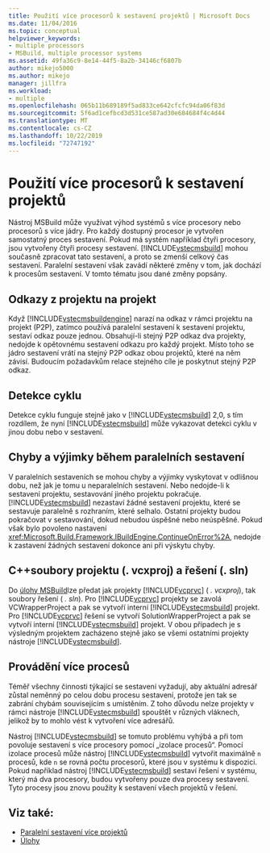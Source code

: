 ```yaml
---
title: Použití více procesorů k sestavení projektů | Microsoft Docs
ms.date: 11/04/2016
ms.topic: conceptual
helpviewer_keywords:
- multiple processors
- MSBuild, multiple processor systems
ms.assetid: 49fa36c9-8e14-44f5-8a2b-34146cf6807b
author: mikejo5000
ms.author: mikejo
manager: jillfra
ms.workload:
- multiple
ms.openlocfilehash: 065b11b689189f5ad833ce642cfcfc94da06f83d
ms.sourcegitcommit: 5f6ad1cefbcd3d531ce587ad30e684684f4c4d44
ms.translationtype: MT
ms.contentlocale: cs-CZ
ms.lasthandoff: 10/22/2019
ms.locfileid: "72747192"
---
```

# <a name="use-multiple-processors-to-build-projects"></a>Použití více procesorů k sestavení projektů
Nástroj MSBuild může využívat výhod systémů s více procesory nebo procesorů s více jádry. Pro každý dostupný procesor je vytvořen samostatný proces sestavení. Pokud má systém například čtyři procesory, jsou vytvořeny čtyři procesy sestavení. [!INCLUDE[vstecmsbuild](../extensibility/internals/includes/vstecmsbuild_md.md)] mohou současně zpracovat tato sestavení, a proto se zmenší celkový čas sestavení. Paralelní sestavení však zavádí některé změny v tom, jak dochází k procesům sestavení. V tomto tématu jsou dané změny popsány.

## <a name="project-to-project-references"></a>Odkazy z projektu na projekt
 Když [!INCLUDE[vstecmsbuildengine](../msbuild/includes/vstecmsbuildengine_md.md)] narazí na odkaz v rámci projektu na projekt (P2P), zatímco používá paralelní sestavení k sestavení projektu, sestaví odkaz pouze jednou. Obsahují-li stejný P2P odkaz dva projekty, nedojde k opětovnému sestavení odkazu pro každý projekt. Místo toho se jádro sestavení vrátí na stejný P2P odkaz obou projektů, které na něm závisí. Budoucím požadavkům relace stejného cíle je poskytnut stejný P2P odkaz.

## <a name="cycle-detection"></a>Detekce cyklu
 Detekce cyklu funguje stejně jako v [!INCLUDE[vstecmsbuild](../extensibility/internals/includes/vstecmsbuild_md.md)] 2,0, s tím rozdílem, že nyní [!INCLUDE[vstecmsbuild](../extensibility/internals/includes/vstecmsbuild_md.md)] může vykazovat detekci cyklu v jinou dobu nebo v sestavení.

## <a name="errors-and-exceptions-during-parallel-builds"></a>Chyby a výjimky během paralelních sestavení
 V paralelních sestaveních se mohou chyby a výjimky vyskytovat v odlišnou dobu, než jak je tomu u neparalelních sestavení. Nebo nedojde-li k sestavení projektu, sestavování jiného projektu pokračuje. [!INCLUDE[vstecmsbuild](../extensibility/internals/includes/vstecmsbuild_md.md)] nezastaví žádné sestavení projektu, které se sestavuje paralelně s rozhraním, které selhalo. Ostatní projekty budou pokračovat v sestavování, dokud nebudou úspěšné nebo neúspěšné. Pokud však bylo povoleno nastavení <xref:Microsoft.Build.Framework.IBuildEngine.ContinueOnError%2A>, nedojde k zastavení žádných sestavení dokonce ani při výskytu chyby.

## <a name="c-project-vcxproj-and-solution-sln-files"></a>C++soubory projektu (. vcxproj) a řešení (. sln)
 Do [úlohy MSBuild](../msbuild/msbuild-task.md)lze předat jak projekty [!INCLUDE[vcprvc](../code-quality/includes/vcprvc_md.md)] ( *. vcxproj*), tak soubory řešení ( *. sln*). Pro [!INCLUDE[vcprvc](../code-quality/includes/vcprvc_md.md)] projekty se zavolá VCWrapperProject a pak se vytvoří interní [!INCLUDE[vstecmsbuild](../extensibility/internals/includes/vstecmsbuild_md.md)] projekt. Pro [!INCLUDE[vcprvc](../code-quality/includes/vcprvc_md.md)] řešení se vytvoří SolutionWrapperProject a pak se vytvoří interní [!INCLUDE[vstecmsbuild](../extensibility/internals/includes/vstecmsbuild_md.md)] projekt. V obou případech je s výsledným projektem zacházeno stejně jako se všemi ostatními projekty nástroje [!INCLUDE[vstecmsbuild](../extensibility/internals/includes/vstecmsbuild_md.md)].

## <a name="multi-process-execution"></a>Provádění více procesů
 Téměř všechny činnosti týkající se sestavení vyžadují, aby aktuální adresář zůstal neměnný po celou dobu procesu sestavení, protože jen tak se zabrání chybám souvisejícím s umístěním. Z toho důvodu nelze projekty v rámci nástroje [!INCLUDE[vstecmsbuild](../extensibility/internals/includes/vstecmsbuild_md.md)] spouštět v různých vláknech, jelikož by to mohlo vést k vytvoření více adresářů.

 Nástroj [!INCLUDE[vstecmsbuild](../extensibility/internals/includes/vstecmsbuild_md.md)] se tomuto problému vyhýbá a při tom povoluje sestavení s více procesory pomocí „izolace procesů“. Pomocí izolace procesů může nástroj [!INCLUDE[vstecmsbuild](../extensibility/internals/includes/vstecmsbuild_md.md)] vytvořit maximálně `n` procesů, kde `n` se rovná počtu procesorů, které jsou v systému k dispozici. Pokud například nástroj [!INCLUDE[vstecmsbuild](../extensibility/internals/includes/vstecmsbuild_md.md)] sestaví řešení v systému, který má dva procesory, budou vytvořeny pouze dva procesy sestavení. Tyto procesy jsou znovu použity k sestavení všech projektů v řešení.

## <a name="see-also"></a>Viz také:
- [Paralelní sestavení více projektů](../msbuild/building-multiple-projects-in-parallel-with-msbuild.md)
- [Úlohy](../msbuild/msbuild-tasks.md)
